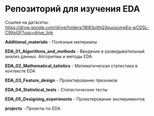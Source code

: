 # Репозиторий для изучения EDA
Ссылки на датасеты: https://drive.google.com/drive/folders/18I83oIthQ3puozumpEa-wCDSL-C9XpGF?usp=drive_link

**Additional_materials** - Полезные материалы

**EDA_01_Algorithms_and_methods** - Введение в разведывательный анализ данных. Алгоритмы и методы EDA

**EDA_02_Mathematical_tatistics** - Математическая статистика в контексте EDA

**EDA_03_Feature_design** - Проектирование признаков

**EDA_04_Statistical_tests** - Статистические тесты

**EDA_05_Designing_experiments** - Проектирование экспериментов

**projects** - Проекты по EDA
